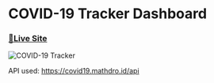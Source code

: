 # COVID-19 Tracker Dashboard

### [🔴Live Site](https://dhruv895412coronatracker.netlify.app/)
![COVID-19 Tracker](https://github.com/rPankaj05/Covid_tracker_dashboard/blob/main/src/images/image.png)




API used: https://covid19.mathdro.id/api
